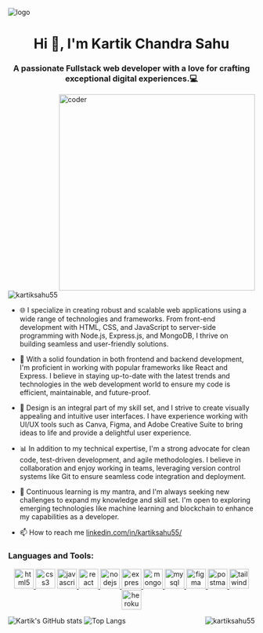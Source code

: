 ![logo](https://camo.githubusercontent.com/0b5f431a318eb824e40b630d869b6a8629d4c86eeb84910b72e15e30ce4e482f/68747470733a2f2f7172616e676572732e636f6d2f77702d636f6e74656e742f75706c6f6164732f323032312f30392f42616e6e65722d496e74726f64756374696f6e2d746f2d33442d416e696d6174696f6e2e706e67)

<h1 align="center">Hi 👋, I'm Kartik Chandra Sahu</h1>
<h3 align="center">A passionate Fullstack web developer with a love for crafting exceptional digital experiences.💻</h3>

<p ><img src="https://camo.githubusercontent.com/5ddf73ad3a205111cf8c686f687fc216c2946a75005718c8da5b837ad9de78c9/68747470733a2f2f7468756d62732e6766796361742e636f6d2f4576696c4e657874446576696c666973682d736d616c6c2e676966" alt="coder" align="right" width="400"></p>

<p align="left"> <img src="https://komarev.com/ghpvc/?username=kartiksahu55&label=Profile%20views&color=0e75b6&style=flat" alt="kartiksahu55" /> </p>

- 🌐 I specialize in creating robust and scalable web applications using a wide range of technologies and frameworks. From front-end development with HTML, CSS, and JavaScript to server-side programming with Node.js, Express.js, and MongoDB, I thrive on building seamless and user-friendly solutions.

- 🔨 With a solid foundation in both frontend and backend development, I'm proficient in working with popular frameworks like React and Express. I believe in staying up-to-date with the latest trends and technologies in the web development world to ensure my code is efficient, maintainable, and future-proof.

- 🎨 Design is an integral part of my skill set, and I strive to create visually appealing and intuitive user interfaces. I have experience working with UI/UX tools such as Canva, Figma, and Adobe Creative Suite to bring ideas to life and provide a delightful user experience.

- 📊 In addition to my technical expertise, I'm a strong advocate for clean code, test-driven development, and agile methodologies. I believe in collaboration and enjoy working in teams, leveraging version control systems like Git to ensure seamless code integration and deployment.

- 🌱 Continuous learning is my mantra, and I'm always seeking new challenges to expand my knowledge and skill set. I'm open to exploring emerging technologies like machine learning and blockchain to enhance my capabilities as a developer.

- 📫 How to reach me [linkedin.com/in/kartiksahu55/](linkedin.com/in/kartiksahu55/)



<h3 align="left">Languages and Tools:</h3>
<p align="center"> <a href="https://www.w3.org/html/" target="_blank" rel="noreferrer"> <img src="https://seeklogo.com/images/H/html5-logo-EF92D240D7-seeklogo.com.png" alt="html5" width="40" height="40"/> </a> <img src="https://upload.wikimedia.org/wikipedia/commons/thumb/6/62/CSS3_logo.svg/800px-CSS3_logo.svg.png" alt="css3" width="40" height="40"/> <a href="https://developer.mozilla.org/en-US/docs/Web/JavaScript" target="_blank" rel="noreferrer"> <img src="https://upload.wikimedia.org/wikipedia/commons/thumb/d/d4/Javascript-shield.svg/1200px-Javascript-shield.svg.png" alt="javascript" width="40" height="40"/> </a> <a href="https://reactjs.org/" target="_blank" rel="noreferrer"> <img src="https://www.svgrepo.com/show/452092/react.svg" alt="react" width="40" height="40"/> </a> <a href="https://nodejs.org" target="_blank" rel="noreferrer"> <img src="https://seeklogo.com/images/N/nodejs-logo-FBE122E377-seeklogo.com.png" alt="nodejs" width="40" height="40"/> </a> <a href="https://expressjs.com" target="_blank" rel="noreferrer"> <img src="https://w7.pngwing.com/pngs/925/447/png-transparent-express-js-node-js-javascript-mongodb-node-js-text-trademark-logo.png" alt="express" width="40" height="40"/> </a> <a href="https://www.mongodb.com/" target="_blank" rel="noreferrer"> <img src="https://www.svgrepo.com/download/331488/mongodb.svg" alt="mongodb" width="40" height="40"/> </a> <a href="https://www.mysql.com/" target="_blank" rel="noreferrer"> <img src="https://www.svgrepo.com/show/303251/mysql-logo.svg" alt="mysql" width="40" height="40"/> </a> <a href="https://www.figma.com/" target="_blank" rel="noreferrer"> <img src="https://www.vectorlogo.zone/logos/figma/figma-icon.svg" alt="figma" width="40" height="40"/> </a> <a href="https://postman.com" target="_blank" rel="noreferrer"> <img src="https://www.vectorlogo.zone/logos/getpostman/getpostman-icon.svg" alt="postman" width="40" height="40"/> </a> <a href="https://tailwindcss.com/" target="_blank" rel="noreferrer"> <img src="https://www.vectorlogo.zone/logos/tailwindcss/tailwindcss-icon.svg" alt="tailwind" width="40" height="40"/> </a> <a href="https://heroku.com" target="_blank" rel="noreferrer"> <img src="https://www.vectorlogo.zone/logos/heroku/heroku-icon.svg" alt="heroku" width="40" height="40"/> </a></p>  


<img align="right" src="https://github-readme-streak-stats.herokuapp.com/?user=kartiksahu55&" alt="kartiksahu55" />

![Kartik's GitHub stats](https://github-readme-stats.vercel.app/api?username=kartiksahu55&show_icons=true&theme=radical)
![Top Langs](https://github-readme-stats.vercel.app/api/top-langs/?username=kartiksahu55&layout=compact)
